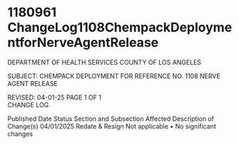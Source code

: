 # 1180961 ChangeLog1108ChempackDeploymentforNerveAgentRelease

DEPARTMENT OF HEALTH SERVICES 
COUNTY OF LOS ANGELES 
  
SUBJECT: CHEMPACK DEPLOYMENT FOR  REFERENCE NO. 1108 
  NERVE AGENT RELEASE 
 
 
 
 
REVISED: 04-01-25 PAGE 1 OF 1  
CHANGE LOG 
 
Published 
Date 
Status Section and 
Subsection Affected 
Description of Change(s) 
04/01/2025 Redate & 
Resign 
Not applicable 
• No significant changes

